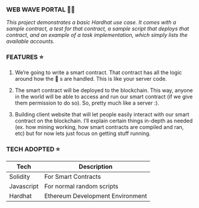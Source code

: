 ### WEB WAVE PORTAL 👋🏽

*This project demonstrates a basic Hardhat use case. It comes with a sample contract, a test for that contract, a sample script that deploys that contract, and an example of a task implementation, which simply lists the available accounts.*

### FEATURES ⭐️
1. We’re going to write a smart contract. That contract has all the logic around how the 👋 s are handled. This is like your server code.
 
2. The smart contract will be deployed to the blockchain. This way, anyone in the world will be able to access and run our smart contract (if we give them permission to do so). So, pretty much like a server :).
 
3. Building client website that will let people easily interact with our smart contract on the blockchain.
I’ll explain certain things in-depth as needed (ex. how mining working, how smart contracts are compiled and ran, etc) but for now lets just focus on getting stuff running.

### TECH ADOPTED ⭐️

| Tech | Description |
| ----------- | ----------- |
| Solidity | For Smart Contracts |
| Javascript | For normal random scripts |
| Hardhat | Ethereum Development Environment |